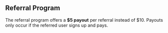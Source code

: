 ## Referral Program

The referral program offers a **$5 payout** per referral instead of $10. Payouts only occur if the referred user signs up and pays.